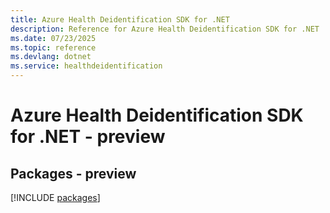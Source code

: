 ```yaml
---
title: Azure Health Deidentification SDK for .NET
description: Reference for Azure Health Deidentification SDK for .NET
ms.date: 07/23/2025
ms.topic: reference
ms.devlang: dotnet
ms.service: healthdeidentification
---
```

# Azure Health Deidentification SDK for .NET - preview
## Packages - preview
[!INCLUDE [packages](health-deidentification-index.md)]